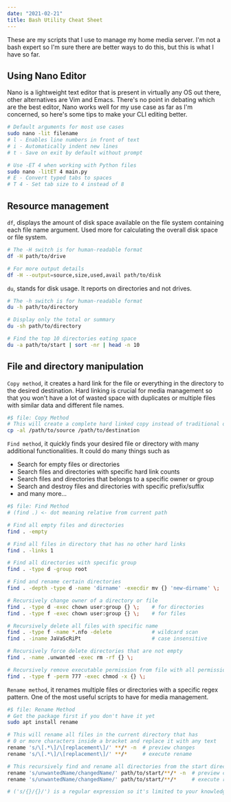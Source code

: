 ```yaml
---
date: "2021-02-21"
title: Bash Utility Cheat Sheet
---
```


These are my scripts that I use to manage my home media server. I'm not a bash expert so I'm sure there are better ways to do this, but this is what I have so far.

## Using Nano Editor

Nano is a lightweight text editor that is present in virtually any OS out there, other alternatives are Vim and Emacs. There's no point in debating which are the best editor, Nano works well for my use case as far as I'm concerned, so here's some tips to make your CLI editing better.

```bash
# Default arguments for most use cases
sudo nano -lit filename
# l - Enables line numbers in front of text
# i - Automatically indent new lines
# t - Save on exit by default without prompt

# Use -ET 4 when working with Python files
sudo nano -litET 4 main.py
# E - Convert typed tabs to spaces
# T 4 - Set tab size to 4 instead of 8
```

## Resource management

`df`, displays the amount of disk space available on the file system containing each file name argument. Used more for calculating the overall disk space or file system.

```bash
# The -H switch is for human-readable format
df -H path/to/drive

# For more output details
df -H --output=source,size,used,avail path/to/disk
```

`du`, stands for disk usage. It reports on directories and not drives.

```bash
# The -h switch is for human-readable format
du -h path/to/directory

# Display only the total or summary
du -sh path/to/directory

# Find the top 10 directories eating space
du -a path/to/start | sort -nr | head -n 10
```

## File and directory manipulation

`Copy method`, it creates a hard link for the file or everything in the directory to the desired destination. Hard linking is crucial for media management so that you won't have a lot of wasted space with duplicates or multiple files with similar data and different file names.

```bash
#$ file: Copy Method
# This will create a complete hard linked copy instead of traditional one
cp -al /path/to/source /path/to/destination
```

`Find method`, it quickly finds your desired file or directory with many additional functionalities. It could do many things such as

- Search for empty files or directories
- Search files and directories with specific hard link counts
- Search files and directories that belongs to a specific owner or group
- Search and destroy files and directories with specific prefix/suffix
- and many more...

```bash
#$ file: Find Method
# (find .) <- dot meaning relative from current path

# Find all empty files and directories
find . -empty

# Find all files in directory that has no other hard links
find . -links 1

# Find all directories with specific group
find . -type d -group root

# Find and rename certain directories
find . -depth -type d -name 'dirname' -execdir mv {} 'new-dirname' \;

# Recursively change owner of a directory or file
find . -type d -exec chown user:group {} \;    # for directories
find . -type f -exec chown user:group {} \;    # for files

# Recursively delete all files with specific name
find . -type f -name *.nfo -delete             # wildcard scan
find . -iname JaVaScRiPt                       # case insensitive

# Recursively force delete directories that are not empty
find . -name .unwanted -exec rm -rf {} \;

# Recursively remove executable permission from file with all permission
find . -type f -perm 777 -exec chmod -x {} \;
```

`Rename method`, it renames multiple files or directories with a specific regex pattern. One of the most useful scripts to have for media management.

```bash
#$ file: Rename Method
# Get the package first if you don't have it yet
sudo apt install rename

# This will rename all files in the current directory that has
# 0 or more characters inside a bracket and replace it with any text
rename 's/\[.*\]/\[replacement\]/' **/* -n  # preview changes
rename 's/\[.*\]/\[replacement\]/' **/*     # execute rename

# This recursively find and rename all directories from the start directory
rename 's/unwantedName/changedName/' path/to/start/**/* -n  # preview changes
rename 's/unwantedName/changedName/' path/to/start/**/*     # execute rename

# ('s/{}/{}/') is a regular expression so it's limited to your knowledge on it
```

